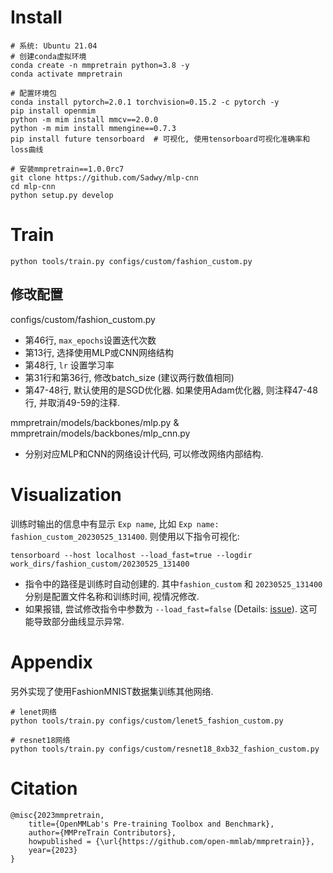 # Install
```shell
# 系统: Ubuntu 21.04
# 创建conda虚拟环境
conda create -n mmpretrain python=3.8 -y
conda activate mmpretrain

# 配置环境包
conda install pytorch=2.0.1 torchvision=0.15.2 -c pytorch -y
pip install openmim
python -m mim install mmcv==2.0.0
python -m mim install mmengine==0.7.3
pip install future tensorboard  # 可视化, 使用tensorboard可视化准确率和loss曲线

# 安装mmpretrain==1.0.0rc7
git clone https://github.com/Sadwy/mlp-cnn
cd mlp-cnn
python setup.py develop
```

# Train
```shell
python tools/train.py configs/custom/fashion_custom.py
```
## 修改配置
configs/custom/fashion_custom.py
- 第46行, `max_epochs`设置迭代次数
- 第13行, 选择使用MLP或CNN网络结构
- 第48行, `lr` 设置学习率
- 第31行和第36行, 修改batch_size (建议两行数值相同)
- 第47-48行, 默认使用的是SGD优化器. 如果使用Adam优化器, 则注释47-48行, 并取消49-59的注释.

mmpretrain/models/backbones/mlp.py & mmpretrain/models/backbones/mlp_cnn.py
- 分别对应MLP和CNN的网络设计代码, 可以修改网络内部结构.

# Visualization
训练时输出的信息中有显示 `Exp name`, 比如 `Exp name: fashion_custom_20230525_131400`. 则使用以下指令可视化:
```shell
tensorboard --host localhost --load_fast=true --logdir work_dirs/fashion_custom/20230525_131400
```
- 指令中的路径是训练时自动创建的. 其中`fashion_custom` 和 `20230525_131400` 分别是配置文件名称和训练时间, 视情况修改.
- 如果报错, 尝试修改指令中参数为 `--load_fast=false` (Details: [issue](https://github.com/tensorflow/tensorboard/issues/4784)). 这可能导致部分曲线显示异常.

# Appendix
另外实现了使用FashionMNIST数据集训练其他网络.
```shell
# lenet网络
python tools/train.py configs/custom/lenet5_fashion_custom.py

# resnet18网络
python tools/train.py configs/custom/resnet18_8xb32_fashion_custom.py 
```

# Citation
```
@misc{2023mmpretrain,
    title={OpenMMLab's Pre-training Toolbox and Benchmark},
    author={MMPreTrain Contributors},
    howpublished = {\url{https://github.com/open-mmlab/mmpretrain}},
    year={2023}
}
```
